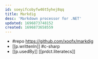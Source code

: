 ```yaml
---
id: soeyifcobyfw46t5yhej8qq
title: Markdig
desc: 'Markdown processor for .NET'
updated: 1696873748152
created: 1696873658559
---
```


- #repo https://github.com/xoofx/markdig
- [[p.writtenIn]] #c-sharp
- [[p.usedBy]] [[prdct.literatecs]]